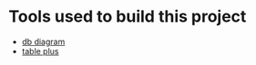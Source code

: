 # Tools used to build this project
- [db diagram](https://dbdiagram.io/) 
- [table plus](https://tableplus.com/) 

